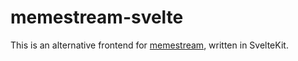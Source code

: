 # memestream-svelte

This is an alternative frontend for <a href="https://memestream.odyssey346.dev">memestream</a>, written in SvelteKit.
